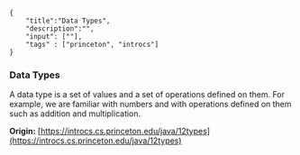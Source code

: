 ```javax-snippet
{
    "title":"Data Types",
    "description":"",
    "input": [""],
    "tags" : ["princeton", "introcs"]
}
```
### Data Types
A data type is a set of values and a set of operations defined on them. For example, we are familiar with numbers and with operations defined on them such as addition and multiplication.

**Origin:** [https://introcs.cs.princeton.edu/java/12types](https://introcs.cs.princeton.edu/java/12types)
